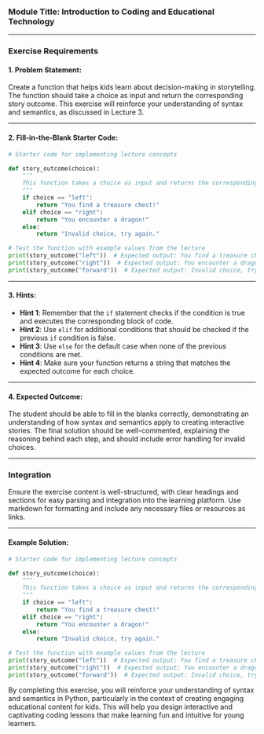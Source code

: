 ### Module Title: Introduction to Coding and Educational Technology

---

### Exercise Requirements

#### 1. **Problem Statement**:
Create a function that helps kids learn about decision-making in storytelling. The function should take a choice as input and return the corresponding story outcome. This exercise will reinforce your understanding of syntax and semantics, as discussed in Lecture 3.

---

#### 2. **Fill-in-the-Blank Starter Code**:
```python
# Starter code for implementing lecture concepts

def story_outcome(choice):
    """
    This function takes a choice as input and returns the corresponding story outcome.
    """
    if choice == "left":
        return "You find a treasure chest!"
    elif choice == "right":
        return "You encounter a dragon!"
    else:
        return "Invalid choice, try again."

# Test the function with example values from the lecture
print(story_outcome("left"))  # Expected output: You find a treasure chest!
print(story_outcome("right"))  # Expected output: You encounter a dragon!
print(story_outcome("forward"))  # Expected output: Invalid choice, try again.
```

---

#### 3. **Hints**:
- **Hint 1**: Remember that the `if` statement checks if the condition is true and executes the corresponding block of code.
- **Hint 2**: Use `elif` for additional conditions that should be checked if the previous `if` condition is false.
- **Hint 3**: Use `else` for the default case when none of the previous conditions are met.
- **Hint 4**: Make sure your function returns a string that matches the expected outcome for each choice.

---

#### 4. **Expected Outcome**:
The student should be able to fill in the blanks correctly, demonstrating an understanding of how syntax and semantics apply to creating interactive stories. The final solution should be well-commented, explaining the reasoning behind each step, and should include error handling for invalid choices.

---

### Integration
Ensure the exercise content is well-structured, with clear headings and sections for easy parsing and integration into the learning platform. Use markdown for formatting and include any necessary files or resources as links.

---

#### Example Solution:
```python
# Starter code for implementing lecture concepts

def story_outcome(choice):
    """
    This function takes a choice as input and returns the corresponding story outcome.
    """
    if choice == "left":
        return "You find a treasure chest!"
    elif choice == "right":
        return "You encounter a dragon!"
    else:
        return "Invalid choice, try again."

# Test the function with example values from the lecture
print(story_outcome("left"))  # Expected output: You find a treasure chest!
print(story_outcome("right"))  # Expected output: You encounter a dragon!
print(story_outcome("forward"))  # Expected output: Invalid choice, try again.
```

By completing this exercise, you will reinforce your understanding of syntax and semantics in Python, particularly in the context of creating engaging educational content for kids. This will help you design interactive and captivating coding lessons that make learning fun and intuitive for young learners.